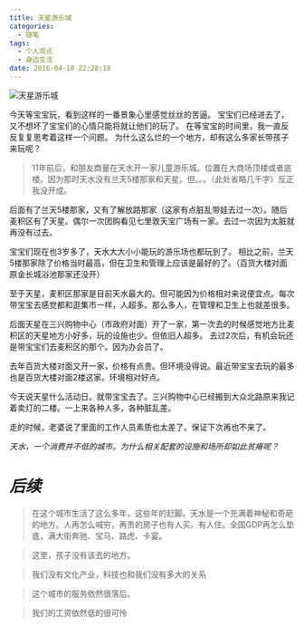 ```yaml
---
title: 天星游乐城
categories:
  - 随笔
tags:
  - 个人观点
  - 身边生活
date: 2016-04-10 22:28:18
---
```

![天星游乐城](http://source.free-e.net/tianxing.JPG "秦州店")

今天等宝宝玩，看到这样的一番景象心里感觉丝丝的苦逼。
宝宝们已经进去了，又不想坏了宝宝们的心情只能将就让他们的玩了。
在等宝宝的时间里，我一直反反复复思考着这样一个问题。
为什么这么烂的一个地方，却有这么多家长带孩子来玩呢？

> 11年前后，和朋友商量在天水开一家儿童游乐城。位置在大商场顶楼或者底楼。因为那时天水没有兰天5楼那家和天星。但。。。（此处省略几千字）反正我没开成。

后面有了兰天5楼那家，又有了解放路那家（这家有点脏乱带娃去过一次）。随后麦积区有了天星。偶尔一次团购看见七里敦天宝广场有一家。去过一次因为太脏就再没有过去。

宝宝们现在也3岁多了，天水大大小小能玩的游乐场也都玩到了。
相比之前，兰天5楼那家除了价格当时最高，但在卫生和管理上应该是最好的了。（百货大楼对面原金长城浴池那家还没开）

至于天星，麦积区那家是目前天水最大的。但可能因为价格相对来说便宜点。每次带宝宝去感觉都和逛集市一样，人超多。那么多人，在管理和卫生上也就差很多。

后面天星在三兴购物中心（市政府对面）开了一家，第一次去的时候感觉地方比麦积区的天星地方小好多，玩的设施也少。但依旧人超多。
去过2次后，有机会玩还是带宝宝们去麦积区的那个。因为办会员了。

去年百货大楼对面又开一家，价格有点贵。但环境没得说。最近带宝宝去玩的最多也是百货大楼对面2楼这家。环境相对好点。

今天说天星什么活动日。就带宝宝去了。三兴购物中心已经搬到大众北路原来我记着卖灯的二楼。一上来各种人多，各种脏乱差。

走的时候，老婆说了里面的工作人员素质也太差了。保证下次再也不来了。

*天水，一个消费并不低的城市。为什么相关配套的设施和场所却如此贫瘠呢？*

# *后续* #

> 在这个城市生活了这么多年，这些年的赶脚。天水是一个充满着神秘和奇葩的地方。人再怎么喊穷，再贵的房子也有人买。有人住。全国GDP再怎么垫底，满大街奔驰、宝马、路虎、卡宴。

> 这里，孩子没有该去的地方。

> 我们没有文化产业，科技也和我们没有多大的关系

> 这个城市的服务依然很落后。

> 我们的工资依然低的很可怜
